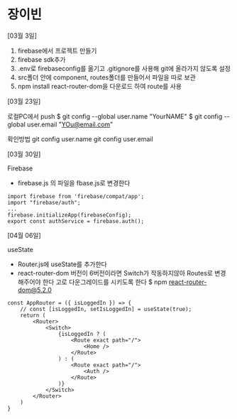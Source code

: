 # 장이빈

[03월 3일]
1. firebase에서 프로젝트 만들기
2. firebase sdk추가
3. .env로 firebaseconfig를 옮기고 .gitignore를 사용해 git에 올라가지 않도록 설정
4. src폴더 안에 component, routes폴더를 만들어서 파일을 따로 보관
5. npm install react-router-dom을 다운로드 하여 route를 사용

[03월 23일]

로컬PC에서 push
$ git config --global user.name "YourNAME"
$ git config --global user.email "YOu@email.com"

확인방법
git config user.name
git config user.email

[03월 30일]

Firebase
- firebase.js 의 파일을 fbase.js로 변경한다
```
import firebase from 'firebase/compat/app';
import "firebase/auth";
...
firebase.initializeApp(firebaseConfig);
export const authService = firebase.auth();
```
[04월 06일]

useState
- Router.js에 useState를 추가한다
- react-router-dom 버전이 6버전이라면 Switch가 작동하지않아 Routes로 변경해주어야 한다 고로 다운그레이드를 시키도록 한다 $ npm react-router-dom@5.2.0
```
const AppRouter = ({ isLoggedIn }) => {
    // const [isLoggedIn, setIsLoggedIn] = useState(true);
    return (
        <Router>
            <Switch>
                {isLoggedIn ? (
                    <Route exact path="/">
                        <Home />
                    </Route>
                ) : (
                    <Route exact path="/">
                        <Auth />
                    </Route>
                )}
            </Switch>
        </Router>
    )
}
```